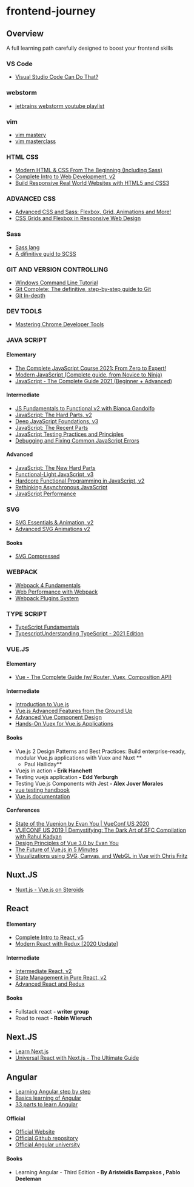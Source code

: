# frontend-journey

## Overview

A full learning path carefully designed to boost your frontend skills

### VS Code

* [Visual Studio Code Can Do That?](https://frontendmasters.com/courses/customize-vs-code/introduction/)

### webstorm

* [jetbrains webstorm youtube playlist](https://www.youtube.com/watch?v=CnFiT_hy6Rk&list=PLQ176FUIyIUYnLuYVKM6JhVd6ukPgzdW7)

### vim

* [vim mastery](https://laracasts.com/series/vim-mastery)
* [vim masterclass](https://www.udemy.com/course/vim-commands-cheat-sheet/)

### HTML CSS

* [Modern HTML & CSS From The Beginning (Including Sass)](https://www.udemy.com/course/modern-html-css-from-the-beginning/)
* [Complete Intro to Web Development, v2](https://frontendmasters.com/courses/web-development-v2/)
* [Build Responsive Real World Websites with HTML5 and CSS3](https://www.udemy.com/course/design-and-develop-a-killer-website-with-html5-and-css3/)

### ADVANCED CSS

* [Advanced CSS and Sass: Flexbox, Grid, Animations and More!](https://www.udemy.com/course/advanced-css-and-sass/)
* [CSS Grids and Flexbox in Responsive Web Design](https://frontendmasters.com/workshops/responsive-web-design-flexbox-css-grid/)

### Sass

* [Sass lang](https://sass-lang.com/guide)
* [A difinitive guid to SCSS](https://blog.logrocket.com/the-definitive-guide-to-scss/)

### GIT AND VERSION CONTROLLING

* [Windows Command Line Tutorial](https://www.youtube.com/watch?v=MBBWVgE0ewk)
* [Git Complete: The definitive, step-by-step guide to Git](https://www.udemy.com/course/git-complete/)
* [Git In-depth](https://frontendmasters.com/courses/git-in-depth/)

### DEV TOOLS

* [Mastering Chrome Developer Tools](https://frontendmasters.com/courses/chrome-dev-tools/)

### JAVA SCRIPT

#### Elementary

* [The Complete JavaScript Course 2021: From Zero to Expert!](https://www.udemy.com/course/the-complete-javascript-course/)
* [Modern JavaScript (Complete guide, from Novice to Ninja)](https://www.udemy.com/course/modern-javascript-from-novice-to-ninja/)
* [JavaScript - The Complete Guide 2021 (Beginner + Advanced)](https://www.udemy.com/course/javascript-the-complete-guide-2020-beginner-advanced/)

#### Intermediate

* [JS Fundamentals to Functional v2 with Bianca Gandolfo](https://frontendmasters.com/workshops/js-fundamentals-functional-v2/)
* [JavaScript: The Hard Parts, v2](https://frontendmasters.com/courses/javascript-hard-parts-v2/)
* [Deep JavaScript Foundations, v3](https://frontendmasters.com/courses/deep-javascript-v3/)
* [JavaScript: The Recent Parts](https://frontendmasters.com/workshops/js-recent-parts/)
* [JavaScript Testing Practices and Principles](https://frontendmasters.com/courses/testing-practices-principles/)
* [Debugging and Fixing Common JavaScript Errors](https://frontendmasters.com/courses/debugging-javascript/)

#### Advanced

* [JavaScript: The New Hard Parts](https://frontendmasters.com/workshops/javascript-new-hard-parts/)
* [Functional-Light JavaScript, v3](https://frontendmasters.com/workshops/functional-light-v3/)
* [Hardcore Functional Programming in JavaScript, v2](https://frontendmasters.com/workshops/functional-programming-javascript-v2/)
* [Rethinking Asynchronous JavaScript](https://frontendmasters.com/courses/rethinking-async-js/)
* [JavaScript Performance](https://frontendmasters.com/courses/web-performance/)

### SVG

* [SVG Essentials & Animation, v2](https://frontendmasters.com/courses/svg-essentials-animation/)
* [Advanced SVG Animations v2](https://frontendmasters.com/workshops/advanced-svg-animations-v2/)

#### Books

* [SVG Compressed](https://www.goodreads.com/book/show/19025329-svg-compressed)

### WEBPACK

* [Webpack 4 Fundamentals](https://frontendmasters.com/courses/webpack-fundamentals/)
* [Web Performance with Webpack](https://frontendmasters.com/courses/performance-webpack/)
* [Webpack Plugins System](https://frontendmasters.com/courses/webpack-plugins/)

### TYPE SCRIPT

* [TypeScript Fundamentals](https://frontendmasters.com/courses/typescript/)
* [TypescriptUnderstanding TypeScript - 2021 Edition](https://www.udemy.com/course/understanding-typescript/)

### VUE.JS

#### Elementary

* [Vue - The Complete Guide (w/ Router, Vuex, Composition API)](https://www.udemy.com/course/vuejs-2-the-complete-guide/)

#### Intermediate

* [Introduction to Vue.js](https://frontendmasters.com/courses/vue/)
* [Vue.js Advanced Features from the Ground Up](https://frontendmasters.com/workshops/vue-advanced-features/)
* [Advanced Vue Component Design](https://adamwathan.me/advanced-vue-component-design/)
* [Hands-On Vuex for Vue.js Applications](https://www.packtpub.com/product/hands-on-vuex-for-vue-js-applications-video/9781789952469)

#### Books

* Vue.js 2 Design Patterns and Best Practices: Build enterprise-ready, modular Vue.js applications with Vuex and Nuxt **
    - Paul Halliday**
* Vuejs in action **- Erik Hanchett**
* Testing vuejs application **- Edd Yerburgh**
* Testing Vue.js Components with Jest **- Alex Jover Morales**
* [vue testing handbook](https://lmiller1990.github.io/vue-testing-handbook/)
* [Vue.js documentation](https://vuejs.org/v2/guide/)

#### Conferences

* [State of the Vuenion by Evan You | VueConf US 2020](https://www.youtube.com/watch?v=wyx9Mogte4w&list=PLJNLwTPak6dgjZQOa9jroWZF4Ze9jlEZL)
* [VUECONF US 2019 | Demystifying: The Dark Art of SFC Compilation with Rahul Kadyan](https://www.youtube.com/watch?v=Ceo771OXaCY&list=PLJNLwTPak6dh4c-v626x9ZU5F9C_t-0T9)
* [Design Principles of Vue 3.0 by Evan You](https://www.youtube.com/watch?v=WLpLYhnGqPA&list=PLRxahvbQSa_uDvlWBFAsaFdVx1DyXkZ6S)
* [The Future of Vue.js in 5 Minutes](https://www.youtube.com/watch?v=j1EWDbXtbjA&list=PLJNLwTPak6dj-HOz4eFrKDJsJSZsgvWPs)
* [Visualizations using SVG, Canvas, and WebGL in Vue with Chris Fritz](https://www.youtube.com/watch?v=S9WKmeQcZjc&list=PLJNLwTPak6diYxk8TFz9fPWvjsryV2ygv)

## Nuxt.JS

* [Nuxt.js - Vue.js on Steroids](https://www.udemy.com/course/nuxtjs-vuejs-on-steroids/)

## React

#### Elementary

* [Complete Intro to React, v5](https://frontendmasters.com/courses/complete-react-v5/)
* [Modern React with Redux [2020 Update]](https://www.udemy.com/course/react-redux/)

#### Intermediate

* [Intermediate React, v2](https://frontendmasters.com/courses/intermediate-react-v2/)
* [State Management in Pure React, v2](https://frontendmasters.com/courses/pure-react-state/)
* [Advanced React and Redux](https://www.udemy.com/course/react-redux-tutorial/)

#### Books

* Fullstack react **- writer group**
* Road to react **- Robin Wieruch**

## Next.JS

* [Learn Next.js](https://masteringnextjs.com/#course-overview)
* [Universal React with Next.js - The Ultimate Guide](https://www.udemy.com/course/universal-react-with-nextjs-the-ultimate-guide/)

## Angular

* [Learning Angular step by step](https://angular-templates.io/tutorials/about/learn-angular-from-scratch-step-by-step)
* [Basics learning of Angular](https://www.youtube.com/watch?v=k5E2AVpwsko&list=PLTjRvDozrdlxAhsPP4ZYtt3G8KbJ449oT)
* [33 parts to learn Angular](https://www.freecodecamp.org/news/want-to-learn-angular-heres-our-free-33-part-course-by-dan-wahlin-fc2ff27ab451/)

#### Official

* [Official Website](https://angular.io/) 
* [Official Github repository](https://github.com/angular/angular)
* [Official Angular university](https://github.com/angular-university)

#### Books

* Learning Angular - Third Edition **- By Aristeidis Bampakos , Pablo Deeleman**
